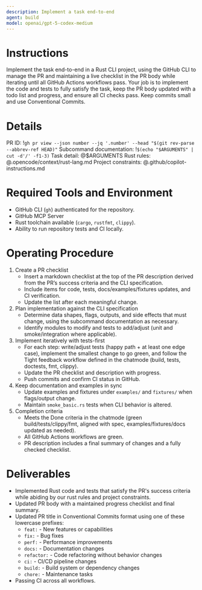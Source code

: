 ```yaml
---
description: Implement a task end-to-end
agent: build
model: openai/gpt-5-codex-medium
---
```

# Instructions
Implement the task end-to-end in a Rust CLI project, using the GitHub CLI to manage the PR and maintaining a live checklist in the PR body while iterating until all GitHub Actions workflows pass. Your job is to implement the code and tests to fully satisfy the task, keep the PR body updated with a todo list and progress, and ensure all CI checks pass. Keep commits small and use Conventional Commits.

# Details
PR ID: !`gh pr view --json number --jq '.number' --head "$(git rev-parse --abbrev-ref HEAD)"`
Subcommand documentation: !`$(echo "$ARGUMENTS" | cut -d'/' -f1-3)`
Task detail: @$ARGUMENTS
Rust rules: @.opencode/context/rust-lang.md
Project constraints: @.github/copilot-instructions.md

# Required Tools and Environment
- GitHub CLI (`gh`) authenticated for the repository.
- GitHub MCP Server
- Rust toolchain available (`cargo`, `rustfmt`, `clippy`).
- Ability to run repository tests and CI locally.

# Operating Procedure
1. Create a PR checklist
	- Insert a markdown checklist at the top of the PR description derived from the PR’s success criteria and the CLI specification.
	- Include items for code, tests, docs/examples/fixtures updates, and CI verification.
	- Update the list after each meaningful change.
2. Plan implementation against the CLI specification
	- Determine data shapes, flags, outputs, and side effects that must change, using the subcommand documentation as necessary.
	- Identify modules to modify and tests to add/adjust (unit and smoke/integration where applicable).
5. Implement iteratively with tests-first
	- For each step: write/adjust tests (happy path + at least one edge case), implement the smallest change to go green, and follow the Tight feedback workflow defined in the chatmode (build, tests, doctests, fmt, clippy).
	- Update the PR checklist and description with progress.
	- Push commits and confirm CI status in GitHub.
6. Keep documentation and examples in sync
	- Update examples and fixtures under `examples/` and `fixtures/` when flags/output change.
	- Maintain `smoke_basic.rs` tests when CLI behavior is altered.
7. Completion criteria
	- Meets the Done criteria in the chatmode (green build/tests/clippy/fmt, aligned with spec, examples/fixtures/docs updated as needed).
	- All GitHub Actions workflows are green.
	- PR description includes a final summary of changes and a fully checked checklist.

# Deliverables
- Implemented Rust code and tests that satisfy the PR's success criteria while abiding by our rust rules and project constraints.
- Updated PR body with a maintained progress checklist and final summary.
- Updated PR title in Conventional Commits format using one of these lowercase prefixes:
  - `feat:` - New features or capabilities
  - `fix:` - Bug fixes
  - `perf:` - Performance improvements
  - `docs:` - Documentation changes
  - `refactor:` - Code refactoring without behavior changes
  - `ci:` - CI/CD pipeline changes
  - `build:` - Build system or dependency changes
  - `chore:` - Maintenance tasks
- Passing CI across all workflows.